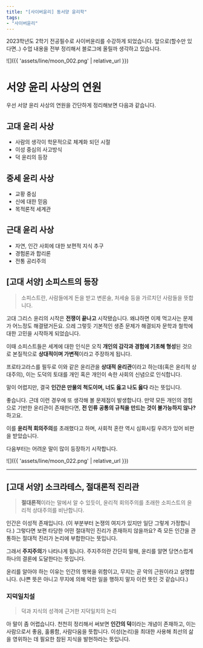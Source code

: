 ```yaml
---
title: "[사이버윤리] 동서양 윤리학"
tags:
- "사이버윤리"
---
```


2023학년도 2학기 전공필수로 사이버윤리를 수강하게 되었습니다. 앞으로(할수만 있다면..) 수업 내용을 전부 정리해서 블로그에 올릴까 생각하고 있습니다.

![]({{ 'assets/line/moon_002.png' | relative_url }})

# 서양 윤리 사상의 연원
우선 서양 윤리 사상의 연원을 간단하게 정리해보면 다음과 같습니다.
## 고대 윤리 사상
- 사람의 생각이 학문적으로 체계화 되던 시절
- 이성 중심의 사고방식
- 덕 윤리의 등장
## 중세 윤리 사상
- 교황 중심
- 신에 대한 믿음
- 목적론적 세계관
## 근대 윤리 사상
- 자연, 인간 사회에 대한 보편적 지식 추구
- 경험론과 합리론
- 전통 공리주의

## [고대 서양] 소피스트의 등장
> 소피스트란, 사람들에게 돈을 받고 변론술, 처세술 등을 가르치던 사람들을 뜻합니다.

고대 그리스 윤리의 시작은 **전쟁이 끝나고** 시작됐습니다. 왜냐하면 이제 먹고사는 문제가 어느정도 해결됐거든요. 으레 그렇듯 기본적인 생존 문제가 해결되자 문학과 철학에 대한 고민을 시작하게 되었습니다.

이때 소피스트들은 세계에 대한 인식은 오직 **개인의 감각과 경험에 기초해 형성**된 것으로 본질적으로 **상대적이며 가변적**이라고 주장하게 됩니다.

프로타고라스를 필두로 이와 같은 윤리관을 **상대적 윤리관**이라고 하는데(혹은 윤리적 상대주의), 이는 도덕의 토대를 개인 혹은 개인이 속한 사회의 신념으로 인식합니다.

말이 어렵지만, 결국 **인간은 만물의 척도이며, 너도 옳고 나도 옳다** 라는 뜻입니다.

좋습니다. 근데 이런 경우에 또 생각해 볼 문제점이 발생합니다. 만약 모든 개인의 경험으로 기반한 윤리관이 존재한다면, **전 인류 공통의 규칙을 만드는 것이 불가능하지 않나?** 하고요.

이를 **윤리적 회의주의**를 초래했다고 하며, 사회적 혼란 역시 심화시킬 우려가 있어 비판을 받았습니다.

다음부터는 어려운 말이 많이 등장하기 시작합니다.

![]({{ 'assets/line/moon_022.png' | relative_url }})

***

## [고대 서양] 소크라테스, 절대론적 진리관
> **절대론적**이라는 말에서 알 수 있듯이, 윤리적 회의주의를 초래한 소피스트의 윤리적 상대주의를 비난합니다.

인간은 이성적 존재입니다. (이 부분부터 논쟁의 여지가 있지만 일단 그렇게 가정합니다.) 그렇다면 보편 타당한 어떤 절대적인 진리가 존재하지 않을까요? 즉 모든 인간을 관통하는 절대적 진리가 논리에 부합한다는 뜻입니다.

그래서 **주지주의**가 나타나게 됩니다. 주지주의란 간단히 말해, 윤리를 알면 당연스럽게 하나의 결론에 도달한다는 뜻입니다.

윤리를 알아야 하는 이유는 인간의 행복을 위함이고, 무지는 곧 악의 근원이라고 설명합니다. (나쁜 뜻은 아니고 무지에 의해 악한 일을 행하지 말자 이런 뜻인 것 같습니다.)

### 지덕일치설
> 덕과 지식의 성격에 근거한 지덕일치의 논리

아 말이 좀 어렵습니다. 천천히 정리해서 써보면 **인간의 덕**이라는 개념이 존재하고, 이는 사람으로서 좋음, 훌륭함, 사람다움을 뜻합니다.
이성(논리)을 최대한 사용해 최선의 삶을 영위하는 데 필요한 참된 지식을 발현하라는 뜻입니다.

